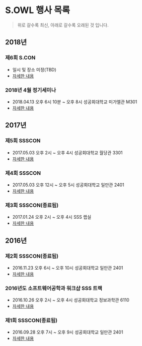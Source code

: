 # S.OWL 행사 목록

> 위로 갈수록 최신, 아래로 갈수록 오래된 것 입니다.

## 2018년

### 제6회 S.CON
- 일시 및 장소 미정(TBD)
- [자세한 내용](scon6th.md)

### 2018년 4월 정기세미나
- 2018.04.13 오후 6시 10분 ~ 오후 8시 성공회대학교 미가엘관 M301
- [자세한 내용](seminar201804.md)

## 2017년

### 제5회 SSSCON
- 2017.05.03 오후 2시 ~ 오후 4시 성공회대학교 월당관 3301
- [자세한 내용](ssscon5th.md)

### 제4회 SSSCON
- 2017.05.03 오후 12시 ~ 오후 5시 성공회대학교 일만관 2401
- [자세한 내용](ssscon4th.md)

### 제3회 SSSCON(종료됨)
- 2017.01.24 오후 2시 ~ 오후 4시 SSS 랩실
- [자세한 내용](ssscon3rd.md)

## 2016년

### 제2회 SSSCON(종료됨)
- 2016.11.23 오후 6시 ~ 오후 10시 성공회대학교 일만관 2401
- [자세한 내용](ssscon2nd.md)

### 2016년도 소프트웨어공학과 워크샵 SSS 트랙
- 2016.10.26 오후 2시 ~ 오후 4시 성공회대학교 정보과학관 6110
- [자세한 내용](softworkshop2016ssstrack.md)

### 제1회 SSSCON(종료됨)
- 2016.09.28 오후 7시 ~ 오후 9시 성공회대학교 일만관 2401
- [자세한 내용](ssscon1st.md)
